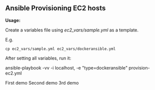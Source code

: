 ## Ansible Provisioning EC2 hosts

**Usage:**

Create a variables file using *ec2_vars/sample.yml* as a template.

E.g. 

    cp ec2_vars/sample.yml ec2_vars/dockeransible.yml
    
After setting all variables, run it:

ansible-playbook -vv -i localhost, -e "type=dockeransible" provision-ec2.yml

First demo
Second demo
3rd demo
